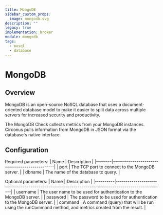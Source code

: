```yaml
---
title: MongoDB
sidebar_custom_props:
  image: mongodb.svg
description: ""
legacy: true
implementation: broker
module: mongodb
tags:
  - nosql
  - database
---
```


# MongoDB

## Overview

MongoDB is an open-source NoSQL database that uses a document-oriented database model to make it easier to split data across multiple servers for increased security and productivity.

The MongoDB Check collects metrics from your MongoDB instances. Circonus pulls information from MongoDB in JSON format via the database's native interface.

## Configuration

Required parameters:
| Name | Description |
|--------|------------------------------------------------|
| port | The TCP port to connect to the MongoDB server. |
| dbname | The name of the database to query. |

Optional parameters:
| Name | Description |
|----------|------------------------------------------------------------------------------------------------------|
| username | The user name to be used for authentication to the MongoDB server. |
| password | The password to be used for authentication to the MongoDB server. |
| command | A command (query) that will be run using the runCommand method, and metrics created from the result. |
